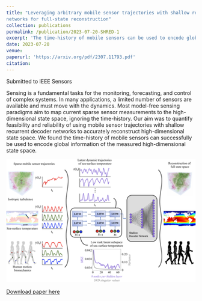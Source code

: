 ```yaml
---
title: "Leveraging arbitrary mobile sensor trajectories with shallow recurrent decoder
networks for full-state reconstruction"
collection: publications
permalink: /publication/2023-07-20-SHRED-1
excerpt: 'The time-history of mobile sensors can be used to encode global information of the measured high-dimensional state space.'
date: 2023-07-20
venue: 
paperurl: 'https://arxiv.org/pdf/2307.11793.pdf'
citation: 
---
```

Submitted to IEEE Sensors

Sensing is a fundamental tasks for the monitoring, forecasting, and control of complex systems. In many applications, a limited number of sensors are available and must move with the dynamics. Most model-free sensing paradigms aim to map current sparse sensor measurements to the high-dimensional state space, ignoring the time-history. Our aim was to quantify feasibility and reliability of using mobile sensor trajectories with shallow recurrent decoder networks to accurately reconstruct high-dimensional state space. We found the time-history of mobile sensors can successfully be used to encode global information of the measured high-dimensional state space.

![mSHRED_Figure1](images/mSHRED_Figure1.png) 

[Download paper here](https://arxiv.org/pdf/2307.11793.pdf)

